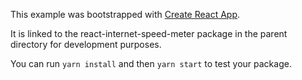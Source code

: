 This example was bootstrapped with [Create React App](https://github.com/facebook/create-react-app).

It is linked to the react-internet-speed-meter package in the parent directory for development purposes.

You can run `yarn install` and then `yarn start` to test your package.
